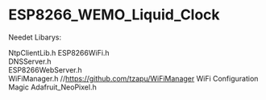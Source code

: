 # ESP8266_WEMO_Liquid_Clock


Needet Libarys:

NtpClientLib.h
ESP8266WiFi.h          
DNSServer.h            
ESP8266WebServer.h    
WiFiManager.h         //https://github.com/tzapu/WiFiManager WiFi Configuration Magic
Adafruit_NeoPixel.h
